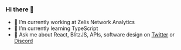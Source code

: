 ### Hi there 👋

- 🔭 I’m currently working at Zelis Network Analytics
- 🌱 I’m currently learning TypeScript
- 💬 Ask me about React, BlitzJS, APIs, software design on [Twitter](https://twitter.com/MrLeebo) or [Discord](https://discord.gg/dAF4F28)
